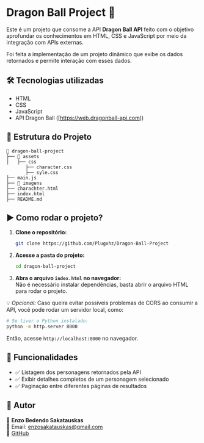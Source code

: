 # Dragon Ball Project 🚀  

Este é um projeto que consome a API **Dragon Ball API** feito com o objetivo aprofundar os conhecimentos em HTML, CSS e JavaScript
por meio da integração com APIs externas.  

Foi feita a implementação de um projeto dinâmico que exibe os dados retornados
e permite interação com esses dados.

## 🛠 Tecnologias utilizadas  

- HTML  
- CSS  
- JavaScript  
- API Dragon Ball ([https://web.dragonball-api.com))  

## 📂 Estrutura do Projeto  

```
📁 dragon-ball-project  
├── 📁 assets 
│   ├── css
       ├── character.css
       ├── syle.css
├── main.js  
├── 📁 imagens  
├── charachter.html  
├── index.html
├── README.md
```

## ▶️ Como rodar o projeto?  

1. **Clone o repositório:**  
   ```bash
   git clone https://github.com/Plugxhz/Dragon-Ball-Project
   ```  

2. **Acesse a pasta do projeto:**  
   ```bash
   cd dragon-ball-project
   ```  

3. **Abra o arquivo `index.html` no navegador:**  
   Não é necessário instalar dependências, basta abrir o arquivo HTML para rodar o projeto.  

💡 *Opcional:* Caso queira evitar possíveis problemas de CORS ao consumir a API, você pode rodar um servidor local, como:  
   ```bash
   # Se tiver o Python instalado:
   python -m http.server 8000
   ```  
   Então, acesse `http://localhost:8000` no navegador.  

## 📜 Funcionalidades  

- ✅ Listagem dos personagens retornados pela API
- ✅ Exibir detalhes completos de um personagem selecionado  
- ✅ Paginação entre diferentes páginas de resultados  

## 📌 Autor  

👤 **Enzo Bedendo Sakatauskas**  
📧 Email: enzosakatauskas@gmail.com  
🔗 [GitHub](https://github.com/Plugxhz)  
